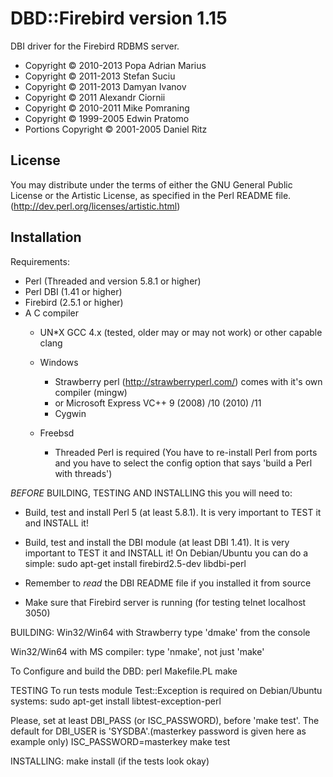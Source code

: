 DBD::Firebird version 1.15
==========================

DBI driver for the Firebird RDBMS server.

- Copyright © 2010-2013  Popa Adrian Marius
- Copyright © 2011-2013  Stefan Suciu
- Copyright © 2011-2013  Damyan Ivanov
- Copyright © 2011  Alexandr Ciornii
- Copyright © 2010-2011  Mike Pomraning
- Copyright © 1999-2005  Edwin Pratomo
- Portions Copyright © 2001-2005  Daniel Ritz

License
-------

You may distribute under the terms of either the GNU General Public
License or the Artistic License, as specified in the Perl README file.
(http://dev.perl.org/licenses/artistic.html)


Installation
------------

Requirements:

- Perl (Threaded and version 5.8.1 or higher)
- Perl DBI (1.41 or higher)
- Firebird (2.5.1 or higher)
- A C compiler
  * UN*X
    GCC 4.x (tested, older may or may not work) or other capable
    clang

  * Windows
    - Strawberry perl (http://strawberryperl.com/) comes with it's own compiler (mingw)
    - or Microsoft Express VC++ 9 (2008) /10 (2010) /11
    - Cygwin
  * Freebsd
    - Threaded Perl is required (You have to re-install Perl from
    ports and you have to select the config option that says 'build a
    Perl with threads')


*BEFORE* BUILDING, TESTING AND INSTALLING this you will need to:

- Build, test and install Perl 5 (at least 5.8.1).
  It is very important to TEST it and INSTALL it!

- Build, test and install the DBI module (at least DBI 1.41).
  It is very important to TEST it and INSTALL it!
  On Debian/Ubuntu you can do a simple:
    sudo apt-get install firebird2.5-dev libdbi-perl

- Remember to *read* the DBI README file if you installed it from source

- Make sure that Firebird server is running (for testing telnet localhost 3050)


BUILDING:
  Win32/Win64 with Strawberry
    type 'dmake' from the console

  Win32/Win64 with MS compiler:
    type 'nmake', not just 'make'

  To Configure and build the DBD:
    perl Makefile.PL
    make

TESTING
  To run tests module Test::Exception is required on Debian/Ubuntu systems:
     sudo apt-get install libtest-exception-perl

  Please, set at least DBI_PASS (or ISC_PASSWORD), before 'make test'.
  The default for DBI_USER is 'SYSDBA'.(masterkey password is given here as example only)
    ISC_PASSWORD=masterkey make test

INSTALLING:
    make install               (if the tests look okay)
